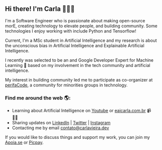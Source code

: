 ## Hi there! I'm Carla 👩🏽‍💻

I'm a Software Engineer who is passionate about making open-source morE, creating technology to elevate people, and building community. Some technologies I enjoy working with include Python and Tensorflow! 

Current, I'm a MSc student in Artificial Intelligence and my research is about the unconscious bias in Artificial Intelligence and Explainable Artificial Intelligence. 

I recently was selected to be an and Google Developer Expert for Machine Learning 🌟 based on my involvement in the tech community and artificial intelligence. 

My interest in building community led me to participate as co-organizer at [perifaCode](https://perifacode.com/), a community for minorities groups in technology.

### Find me around the web 🌎: 

* Learning about Artificial Intelligence on [Youtube](youtube.com/eaicarla) or [eaicarla.com.br](eaicarla.com.br/) 📹 ✍🏾
* Sharing updates on [LinkedIn](https://www.linkedin.com/in/carlaprv/) | [Twitter](https://twitter.com/carlaprvieira/) | [Instagram](https://www.instagram.com/carlaprvieira/) 
* Contacting me by email [contato@carlavieira.dev](mailto:contato@carlavieira.dev)

If you would like to discuss things and support my work, you can join my [Apoia.se](apoia.se/eaicarla) or [Picpay](https://picpay.me/eaicarla).

<!--
**carlaprv/carlaprv** is a ✨ _special_ ✨ repository because its `README.md` (this file) appears on your GitHub profile.

